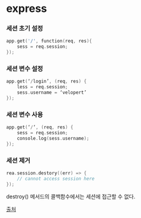 # express


### 세션 초기 설정
```cpp
app.get('/', function(req, res){
    sess = req.session;
});
```

### 세션 변수 설정
```cpp
app.get(‘/login’, (req, res) {
	less = req.session;
	sess.username = ‘velopert’
});
```

### 세션 변수 사용
```cpp
app.get(‘/‘, (req, res) {
	sess = req.session;
	console.log(sess.username);
});
```

### 세션 제거
```cpp
rea.session.destory((err) => {
	// cannot access session here
});
```

destroy() 메서드의 콜백함수에서는 세션에 접근할 수 없다.


[출처](https://velopert.com/406)
